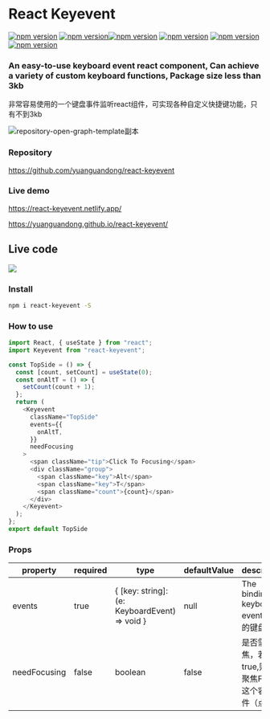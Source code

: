 # React Keyevent
[![npm version](https://badge.fury.io/js/react-keyevent.svg)](#) [![npm version](https://img.shields.io/badge/react-%3E16-green)](#)[![npm version](	https://img.shields.io/github/issues/yuanguandong/react-keyevent)](#) [![npm version](	https://img.shields.io/github/forks/yuanguandong/react-keyevent)](#) [![npm version](https://img.shields.io/github/license/yuanguandong/react-keyevent)](#) [![npm version](	https://img.shields.io/github/stars/yuanguandong/react-keyevent)](#)
### An easy-to-use keyboard event react component, Can achieve a variety of custom keyboard functions, Package size less than 3kb
非常容易使用的一个键盘事件监听react组件，可实现各种自定义快捷键功能，只有不到3kb

![repository-open-graph-template副本](https://user-images.githubusercontent.com/13197560/125153789-c44b4080-e188-11eb-829e-307a738ad92b.png)


### Repository
https://github.com/yuanguandong/react-keyevent


### Live demo
https://react-keyevent.netlify.app/ 

https://yuanguandong.github.io/react-keyevent/

## Live code

[![](https://codesandbox.io/static/img/play-codesandbox.svg)](https://codesandbox.io/s/react-keyevent-8ny11s?file=/src/App.tsx)


### Install
```bash
npm i react-keyevent -S
```

### How to use
```js
import React, { useState } from "react";
import Keyevent from "react-keyevent";

const TopSide = () => {
  const [count, setCount] = useState(0);
  const onAltT = () => {
    setCount(count + 1);
  };
  return (
    <Keyevent
      className="TopSide"
      events={{
        onAltT,
      }}
      needFocusing
    >
      <span className="tip">Click To Focusing</span>
      <div className="group">
        <span className="key">Alt</span>
        <span className="key">T</span>
        <span className="count">{count}</span>
      </div>
    </Keyevent>
  );
};
export default TopSide
```

### Props

| property     | required | type                                          | defaultValue | description                                                  |
| ------------ | -------- | --------------------------------------------- | ------------ | ------------------------------------------------------------ |
| events       | true     | { [key: string]: (e: KeyboardEvent) => void } | null         | The binding keyboard events 绑定的键盘事件                                               |
| needFocusing | false    | boolean                                       | false        | 是否需要聚焦，若值为true,则需要聚焦Focus这个容器组件（点击） |
